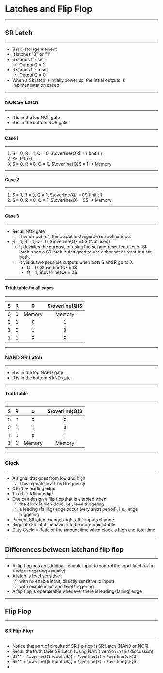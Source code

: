 # Latches and Flip Flop
---
## SR Latch
---
- Basic storage element
- It latches "0" or "1"
- S stands for set
  - Output Q = 1
- R stands for reset
  - Output Q = 0
- When a SR latch is intially power up, the initial outputs is implmenentation based
---
### NOR SR Latch
---
- R is in the top NOR gate
- S is in the bottom NOR gate
---
#### Case 1
---
1. S = 0, R = 1, Q = 0, $\overline{Q}$ = 1 (Initial)
2. Set R to 0
3. S = 0, R = 0, Q = 0, $\overline{Q}$ = 1 $\rightarrow$ Memory
---
#### Case 2
---
1. S = 1, R = 0, Q = 1, $\overline{Q} = 0$ (Initial)
2. S = 0, R = 0, Q = 1, $\overline{Q} = 0$ $\rightarrow$ Memory
---
#### Case 3
---
- Recall NOR gate
  - If one input is 1, the output is 0 regardless another input
- S = 1, R = 1, Q = 0, $\overline{Q} = 0$ (Not used)
  - It deviates the purpose of using the set and reset features of SR latch since a SR latch is designed to use either set or reset but not both.
  - It yields two possible outputs when both S and R go to 0.
    - Q = 0, $\overline{Q} = 1$
    - Q = 1, $\overline{Q} = 0$
---
#### Trtuh table for all cases
---
| S | R |    Q   | $\overline{Q}$ |
|:-:|:-:|:------:|:--------------:|
| 0 | 0 | Memory |     Memory     |
| 0 | 1 |    0   |        1       |
| 1 | 0 |    1   |        0       |
| 1 | 1 |    X   |        X       |

---
### NAND SR Latch
---
- S is in the top NAND gate
- R is in the bottom NAND gate
---
#### Truth table
---
| S | R |    Q   | $\overline{Q}$ |
|:-:|:-:|:------:|:--------------:|
| 0 | 0 |    X   |        X       |
| 0 | 1 |    1   |        0       |
| 1 | 0 |    0   |        1       |
| 1 | 1 | Memory |     Memory     |

---
### Clock
---
- A signal that goes from low and high
  - This repeats in a fixed frequency
- 0 to 1 $\rightarrow$ leading edge
- 1 to 0 $\rightarrow$ falling edge
- One can design a flip flop that is enabled when
  - the clock is high (low), i.e., level triggering
  - a leading (falling) edge occur (very short period), i.e., edge triggering
- Prevent SR latch changes right after inputs change.
- Regulate SR latch behaviour to be more predictable
- Duty Cycle = Ratio of the amount time when clock is high and total time
---
## Differences between latchand flip flop
---
- A flip flop has an additioanl enable input to control the input latch using a edge triggering (usually)
- A latch is level sensitive
  - with no enable input, directly sensitive to inputs
  - with enable input and level triggering
- A flip flop is operateable whenever there is leading (falling) edge
---
## Flip Flop
---
### SR Flip Flop
---
- Notice that part of circuits of SR flip flop is SR Latch (NAND or NOR)
- Recall the truth table SR Latch (Using NAND version in this discussion)
- $S^* = \overline{(S \cdot clk)} = \overline{S} + \overline{clk}$
- $R^* = \overline{(R \cdot clk)} = \overline{R} + \overline{clk}$
- 
